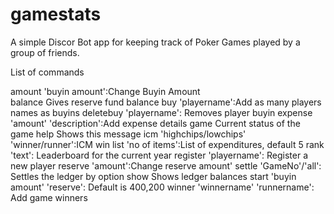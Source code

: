 # gamestats

A simple Discor Bot app for keeping track of Poker Games played by a group of friends.

List of commands

  amount    'buyin amount':Change Buyin Amount<br>
  balance   Gives reserve fund balance
  buy       'playername':Add as many players names as buyins
  deletebuy 'playername': Removes player buyin
  expense   'amount' 'description':Add expense details
  game      Current status of the game
  help      Shows this message
  icm       'highchips/lowchips' 'winner/runner':ICM win
  list      'no of items':List of expenditures, default 5
  rank      'text': Leaderboard for the current year
  register  'playername': Register a new player
  reserve   'amount':Change reserve amount'
  settle    'GameNo'/'all': Settles the ledger by option
  show      Shows ledger balances
  start     'buyin amount' 'reserve': Default is 400,200
  winner    'winnername' 'runnername': Add game winners
